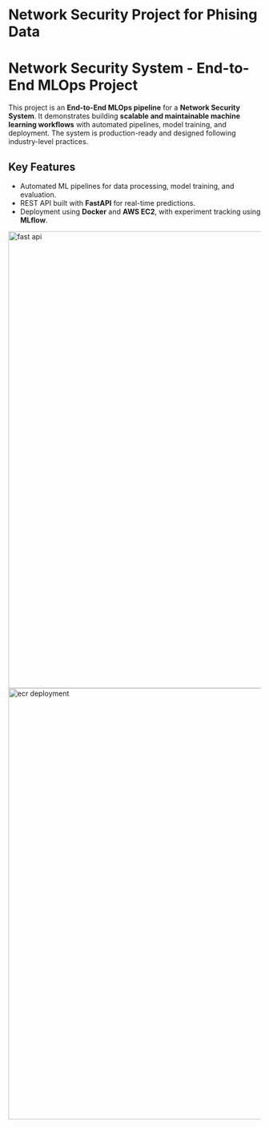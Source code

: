 # Network Security Project for Phising Data

# Network Security System - End-to-End MLOps Project

This project is an **End-to-End MLOps pipeline** for a **Network Security System**. It demonstrates building **scalable and maintainable machine learning workflows** with automated pipelines, model training, and deployment. The system is production-ready and designed following industry-level practices.  

## Key Features
- Automated ML pipelines for data processing, model training, and evaluation.  
- REST API built with **FastAPI** for real-time predictions.  
- Deployment using **Docker** and **AWS EC2**, with experiment tracking using **MLflow**.

  
<img width="1918" height="913" alt="fast api" src="https://github.com/user-attachments/assets/0762871e-d4d4-40d4-8274-ad67d63af2f1" />


<img width="1918" height="862" alt="ecr deployment" src="https://github.com/user-attachments/assets/5aba5807-3ca9-4fe7-b7bc-bf8ca86e7e80" />
